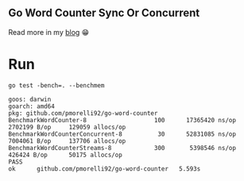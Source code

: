 ## Go Word Counter Sync Or Concurrent

Read more in my [blog](https://devandchill.com/posts/2019/04/word-counter-sync-or-concurrent/) 😁


# Run

    go test -bench=. --benchmem

    goos: darwin
    goarch: amd64
    pkg: github.com/pmorelli92/go-word-counter
    BenchmarkWordCounter-8             	     100	  17365420 ns/op	 2702199 B/op	  129059 allocs/op
    BenchmarkWordCounterConcurrent-8   	      30	  52831085 ns/op	 7004061 B/op	  137706 allocs/op
    BenchmarkWordCounterStreams-8      	     300	   5398546 ns/op	  426424 B/op	   50175 allocs/op
    PASS
    ok  	github.com/pmorelli92/go-word-counter	5.593s
